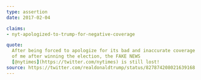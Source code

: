 ```yaml
---
type: assertion
date: 2017-02-04

claims:
- nyt-apologized-to-trump-for-negative-coverage

quote:
  After being forced to apologize for its bad and inaccurate coverage
  of me after winning the election, the FAKE NEWS
  [@nytimes](https://twitter.com/nytimes) is still lost!
source: https://twitter.com/realdonaldtrump/status/827874208021639168
---
```


